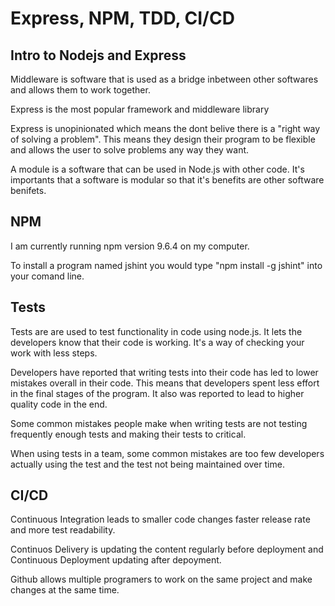 # Express, NPM, TDD, CI/CD

## Intro to Nodejs and Express

Middleware is software that is used as a bridge inbetween other softwares and allows them to work together.

Express is the most popular framework and middleware library

Express is unopinionated which means the dont belive there is a "right way of solving a problem". This means they design their program to be flexible and allows the user to solve problems any way they want.

A module is a software that can be used in Node.js with other code. It's importants that a software is modular so that it's benefits are other software benifets.

## NPM

I am currently running npm version 9.6.4 on my computer.

To install a program named jshint you would type "npm install -g jshint" into your comand line.

## Tests

Tests are are used to test functionality in code using node.js. It lets the developers know that their code is working. It's a way of checking your work with less steps.

Developers have reported that writing tests into their code has led to lower mistakes overall in their code. This means that developers spent less effort in the final stages of the program. It also was reported to lead to higher quality code in the end.

Some common mistakes people make when writing tests are not testing frequently enough tests and making their tests to critical.

When using tests in a team, some common mistakes are too few developers actually using the test and the test not being maintained over time.

## CI/CD

Continuous Integration leads to smaller code changes faster release rate and more test readability.

Continuos Delivery is updating the content regularly before deployment and Continuous Deployment updating after depoyment.

Github allows multiple programers to work on the same project and make changes at the same time.
